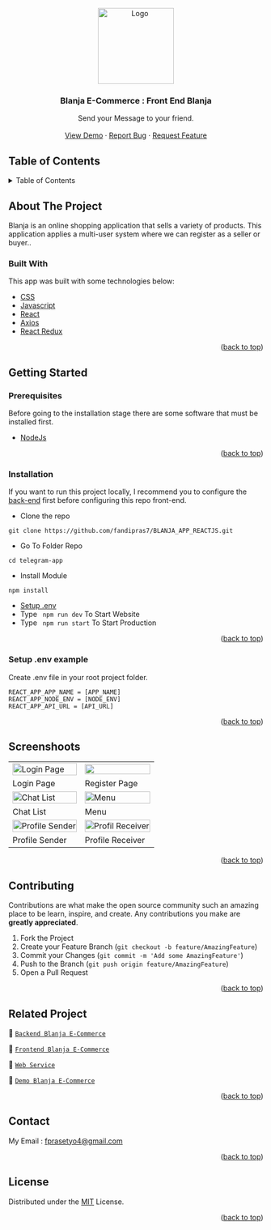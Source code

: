 <div id="top"></div>

<!-- PROJECT LOGO -->
<br />
<div align="center">
  <a href="https://github.com/fandipras7/blanjaApiV2">
    <img src="https://res.cloudinary.com/dbpfwb5ok/image/upload/v1658821500/blanja/blanja_logo_laqxvt.png" alt="Logo" width="150px">
  </a>

<h3 align="center">Blanja E-Commerce : Front End Blanja</h3>

  <p align="center">
    Send your Message to your friend.
    <br />
    <br />
    <a href="https://62df7f029f076737c0eae341--soft-dango-c0db11.netlify.app/home">View Demo</a>
    ·
    <a href="https://github.com/fandipras7/BLANJA_APP_REACTJS/issues">Report Bug</a>
    ·
    <a href="https://github.com/fandipras7/BLANJA_APP_REACTJS/issues">Request Feature</a>
  </p>
</div>

<!-- TABLE OF CONTENTS -->

## Table of Contents

<details>
  <summary>Table of Contents</summary>
  <ol>
    <li>
      <a href="#about-the-project">About The Project</a>
      <ul>
        <li><a href="#built-with">Built With</a></li>
      </ul>
    </li>
    <li>
      <a href="#getting-started">Getting Started</a>
      <ul>
        <li><a href="#prerequisites">Prerequisites</a></li>
        <li><a href="#installation">Installation</a></li>
        <li><a href="#setup-env-example">Setup .env example</a></li>
      </ul>
    </li>
    <li><a href="#screenshoots">Screenshots</a></li>
    <li><a href="#contributing">Contributing</a></li>
    <li><a href="#related-project">Related Project</a></li>
    <li><a href="#contact">Contact</a></li>
    <li><a href="#license">License</a></li>
  </ol>
</details>

<!-- ABOUT THE PROJECT -->

## About The Project


Blanja is an online shopping application that sells a variety of products. This application applies a multi-user system where we can register as a seller or buyer..

### Built With

This app was built with some technologies below:

- [CSS](https://developer.mozilla.org/en-US/docs/Web/CSS)
- [Javascript](https://www.javascript.com/)
- [React](https://vuejs.org/v2)
- [Axios](https://axios-http.com/)
- [React Redux](https://react-redux.js.org/introduction/getting-started)

<p align="right">(<a href="#top">back to top</a>)</p>

<!-- GETTING STARTED -->

## Getting Started

### Prerequisites

Before going to the installation stage there are some software that must be installed first.

- [NodeJs](https://nodejs.org/en/download/)

<p align="right">(<a href="#top">back to top</a>)</p>

### Installation

If you want to run this project locally, I recommend you to configure the [back-end](https://github.com/fandipras7/telegram_api) first before configuring this repo front-end.

- Clone the repo

```
git clone https://github.com/fandipras7/BLANJA_APP_REACTJS.git
```

- Go To Folder Repo

```
cd telegram-app
```

- Install Module

```
npm install
```

- <a href="#setup-env">Setup .env</a>
- Type ` npm run dev` To Start Website
- Type ` npm run start` To Start Production

<p align="right">(<a href="#top">back to top</a>)</p>

### Setup .env example

Create .env file in your root project folder.

```
REACT_APP_APP_NAME = [APP_NAME]
REACT_APP_NODE_ENV = [NODE_ENV]
REACT_APP_API_URL = [API_URL]
```

<p align="right">(<a href="#top">back to top</a>)</p>

## Screenshoots

<p align="center" display=flex>
   
<table>
 
  <tr>
    <td><image src="https://res.cloudinary.com/dbpfwb5ok/image/upload/v1658734416/portofolio/telechat/Login_lu5tti.png" alt="Login Page" width=100%></td>
    <td><image src="https://res.cloudinary.com/dbpfwb5ok/image/upload/v1658734415/portofolio/telechat/Register_ii6sqv.png" width=100%/></td>
  </tr>
   <tr>
    <td>Login Page</td>
    <td>Register Page</td>
  </tr>
  <tr>
    <td><image src="https://res.cloudinary.com/dbpfwb5ok/image/upload/v1658734415/portofolio/telechat/riwayat_chat_edr6yp.png" alt="Chat List" width=100%></td>
    <td><image src="https://res.cloudinary.com/dbpfwb5ok/image/upload/v1658734415/portofolio/telechat/modul_untg1m.png" alt="Menu" width=100%/></td>
  </tr>
  <tr>
    <td>Chat List</td>
    <td>Menu</td>
  </tr>

  <tr>
    <td><image src="https://res.cloudinary.com/dbpfwb5ok/image/upload/v1658734415/portofolio/telechat/profile_ep938t.png" alt="Profile Sender" width=100%></td>
    <td><image src="https://res.cloudinary.com/dbpfwb5ok/image/upload/v1658734415/portofolio/telechat/receiverProfile_xr9xhx.png" alt="Profil Receiver" width=100%/></td>
  </tr>
  <tr>
      <td>Profile Sender</td>
      <td>Profile Receiver</td>
  </tr>

</table>
      
</p>
<p align="right">(<a href="#top">back to top</a>)</p>

## Contributing

Contributions are what make the open source community such an amazing place to be learn, inspire, and create. Any contributions you make are **greatly appreciated**.

1. Fork the Project
2. Create your Feature Branch (`git checkout -b feature/AmazingFeature`)
3. Commit your Changes (`git commit -m 'Add some AmazingFeature'`)
4. Push to the Branch (`git push origin feature/AmazingFeature`)
5. Open a Pull Request

<p align="right">(<a href="#top">back to top</a>)</p>

## Related Project

:rocket: [`Backend Blanja E-Commerce`](https://github.com/fandipras7/blanjaApiV2)

:rocket: [`Frontend Blanja E-Commerce`](https://github.com/fandipras7/BLANJA_APP_REACTJS)

:rocket: [`Web Service`](https://tokoku2.herokuapp.com/)

:rocket: [`Demo Blanja E-Commerce`](https://62df7f029f076737c0eae341--soft-dango-c0db11.netlify.app/home)

<p align="right">(<a href="#top">back to top</a>)</p>

## Contact

My Email : fprasetyo4@gmail.com

<p align="right">(<a href="#top">back to top</a>)</p>

## License

Distributed under the [MIT](/LICENSE) License.

<p align="right">(<a href="#top">back to top</a>)</p>
